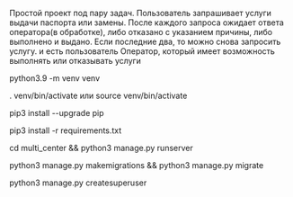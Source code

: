 Простой проект под пару задач. Пользователь запрашивает услуги выдачи паспорта или замены. После каждого запроса ожидает ответа оператора(в обработке), либо отказано с указанием причины, либо выполнено и выдано. Если последние два, то можно снова запросить услугу.
и есть пользователь Оператор, который имеет возможность выполнять или отказывать услуги

python3.9 -m venv venv

. venv/bin/activate или source venv/bin/activate

pip3 install --upgrade pip

pip3 install -r requirements.txt

cd multi_center && python3 manage.py runserver

python3 manage.py makemigrations && python3 manage.py migrate

python3 manage.py createsuperuser
